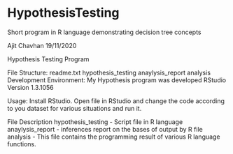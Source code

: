 # HypothesisTesting
Short program in R language demonstrating decision tree concepts 

Ajit Chavhan
19/11/2020

Hypothesis Testing Program

File Structure:
readme.txt
hypothesis_testing
anaylysis_report
analysis
Development Environment:
My Hypothesis program was developed RStudio Version 1.3.1056

Usage:
Install RStudio. Open file in RStudio and change the code according to you dataset for various situations and run it.


File Description 
hypothesis_testing - Script file in R language 
anaylysis_report - inferences report on the bases of output by R file 
analysis - This file contains the programming result of various R language functions. 
